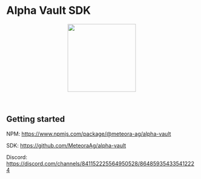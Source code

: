 # Alpha Vault SDK

<p align="center">
<img align="center" src="https://vaults.mercurial.finance/icons/logo.svg" width="180" height="180" />
</p>
<br>

## Getting started

NPM: https://www.npmjs.com/package/@meteora-ag/alpha-vault

SDK: https://github.com/MeteoraAg/alpha-vault

Discord: https://discord.com/channels/841152225564950528/864859354335412224